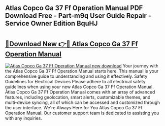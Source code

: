## Atlas Copco Ga 37 Ff Operation Manual PDF Download Free - Part-m9q User Guide Repair - Service Owner Edition BquHJ

# <h2><a href="http://bc48044.oget.top/?id=Atlas+Copco+Ga+37+Ff+Operation+Manual">🔗Download New 👉🔴 Atlas Copco Ga 37 Ff Operation Manual</a></h2>

[![Atlas Copco Ga 37 Ff Operation Manual new download](https://i.imgur.com/5g1atiW.png)](http://bc48044.oget.top/?id=Atlas+Copco+Ga+37+Ff+Operation+Manual)
Your journey with the Atlas Copco Ga 37 Ff Operation Manual starts here. This manual is your comprehensive guide to understanding and using it effectively. Safety Guidelines for Electrical Devices Please adhere to all electrical safety guidelines when using your new Atlas Copco Ga 37 Ff Operation Manual. Atlas Copco Ga 37 Ff Operation Manual comes with an array of advanced features, including geolocation, smart alerts, customizable themes, and multi-device syncing, all of which can be accessed and customized through the user interface. We're Always Here for You Atlas Copco Ga 37 Ff Operation Manual. Our customer support team is dedicated to assisting you with any inquiries.
